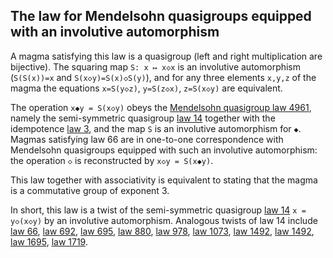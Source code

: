 ## The law for Mendelsohn quasigroups equipped with an involutive automorphism

A magma satisfying this law is a quasigroup (left and right multiplication are bijective).  The squaring map `S: x ↦ x◇x` is an involutive automorphism (`S(S(x))=x` and `S(x◇y)=S(x)◇S(y)`), and for any three elements `x,y,z` of the magma the equations `x=S(y◇z)`, `y=S(z◇x)`, `z=S(x◇y)` are equivalent.

The operation `x◆y = S(x◇y)` obeys the [Mendelsohn quasigroup law 4961](https://teorth.github.io/equational_theories/implications/?4961), namely the semi-symmetric quasigroup [law 14](https://teorth.github.io/equational_theories/implications/?14) together with the idempotence [law 3](https://teorth.github.io/equational_theories/implications/?3), and the map `S` is an involutive automorphism for `◆`.  Magmas satisfying law 66 are in one-to-one correspondence with Mendelsohn quasigroups equipped with such an involutive automorphism: the operation `◇` is reconstructed by `x◇y = S(x◆y)`.

This law together with associativity is equivalent to stating that the magma is a commutative group of exponent 3.

In short, this law is a twist of the semi-symmetric quasigroup [law 14](https://teorth.github.io/equational_theories/implications/?14) `x = y◇(x◇y)` by an involutive automorphism.  Analogous twists of law 14 include [law 66](https://teorth.github.io/equational_theories/implications/?66), [law 692](https://teorth.github.io/equational_theories/implications/?692), [law 695](https://teorth.github.io/equational_theories/implications/?695), [law 880](https://teorth.github.io/equational_theories/implications/?880), [law 978](https://teorth.github.io/equational_theories/implications/?978), [law 1073](https://teorth.github.io/equational_theories/implications/?1073), [law 1492](https://teorth.github.io/equational_theories/implications/?1492), [law 1492](https://teorth.github.io/equational_theories/implications/?1496), [law 1695](https://teorth.github.io/equational_theories/implications/?1695), [law 1719](https://teorth.github.io/equational_theories/implications/?1719).
